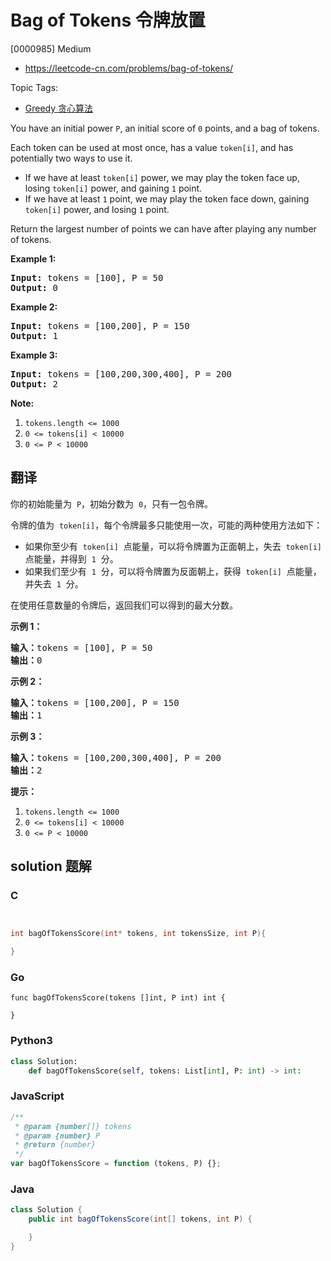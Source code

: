 # Bag of Tokens 令牌放置

[0000985] Medium

- https://leetcode-cn.com/problems/bag-of-tokens/

Topic Tags:

- [Greedy 贪心算法](https://leetcode-cn.com/tag/greedy/)

You have an initial power `P`, an initial score of `0` points, and a bag of tokens.

Each token can be used at most once, has a value `token[i]`, and has potentially two ways to use it.

- If we have at least `token[i]` power, we may play the token face up, losing `token[i]` power, and gaining `1` point.
- If we have at least `1` point, we may play the token face down, gaining `token[i]` power, and losing `1` point.

Return the largest number of points we can have after playing any number of tokens.

**Example 1:**

<pre><strong>Input: </strong>tokens = <span id="example-input-1-1">[100]</span>, P = <span id="example-input-1-2">50</span>
<strong>Output: </strong><span id="example-output-1">0</span>
</pre>

**Example 2:**

<pre><strong>Input: </strong>tokens = <span id="example-input-2-1">[100,200]</span>, P = <span id="example-input-2-2">150</span>
<strong>Output: </strong><span id="example-output-2">1</span>
</pre>

**Example 3:**

<pre><strong>Input: </strong>tokens = <span id="example-input-3-1">[100,200,300,400]</span>, P = <span id="example-input-3-2">200</span>
<strong>Output: </strong><span id="example-output-3">2</span>
</pre>

**Note:**

1.  `tokens.length <= 1000`
2.  `0 <= tokens[i] < 10000`
3.  `0 <= P < 10000`

## 翻译

你的初始能量为  `P`，初始分数为  `0`，只有一包令牌。

令牌的值为  `token[i]`，每个令牌最多只能使用一次，可能的两种使用方法如下：

- 如果你至少有  `token[i]`  点能量，可以将令牌置为正面朝上，失去  `token[i]`  点能量，并得到  `1`  分。
- 如果我们至少有  `1`  分，可以将令牌置为反面朝上，获得  `token[i]`  点能量，并失去  `1`  分。

在使用任意数量的令牌后，返回我们可以得到的最大分数。

**示例 1：**

<pre><strong>输入：</strong>tokens = [100], P = 50
<strong>输出：</strong>0
</pre>

**示例 2：**

<pre><strong>输入：</strong>tokens = [100,200], P = 150
<strong>输出：</strong>1
</pre>

**示例 3：**

<pre><strong>输入：</strong>tokens = [100,200,300,400], P = 200
<strong>输出：</strong>2
</pre>

**提示：**

1.  `tokens.length <= 1000`
2.  `0 <= tokens[i] < 10000`
3.  `0 <= P < 10000`

## solution 题解

### C

```c


int bagOfTokensScore(int* tokens, int tokensSize, int P){

}


```

### Go

```golang
func bagOfTokensScore(tokens []int, P int) int {

}
```

### Python3

```python
class Solution:
    def bagOfTokensScore(self, tokens: List[int], P: int) -> int:

```

### JavaScript

```javascript
/**
 * @param {number[]} tokens
 * @param {number} P
 * @return {number}
 */
var bagOfTokensScore = function (tokens, P) {};
```

### Java

```java
class Solution {
    public int bagOfTokensScore(int[] tokens, int P) {

    }
}
```
